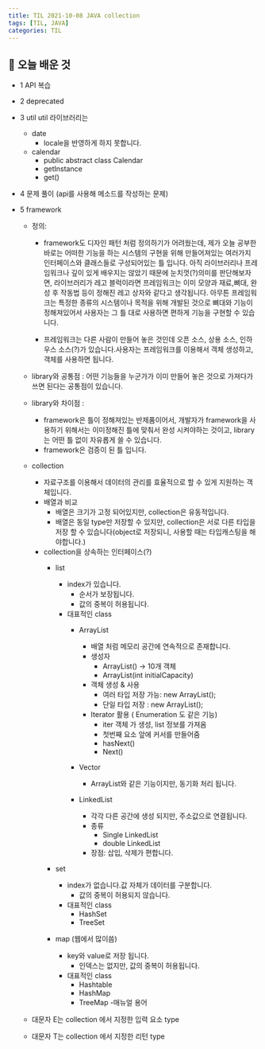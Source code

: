 ```yaml
---
title: TIL 2021-10-08 JAVA collection 
tags: [TIL, JAVA]
categories: TIL
---
```

## 👀 오늘 배운 것 


- 1 API 복습 
- 2 deprecated
- 3 util
    util 라이브러리는 
    - date
        - locale을 반영하게 하지 못합니다. 
    - calendar
        - public abstract class Calendar
        - getInstance
        - get()
- 4 문제 풀이 (api를 사용해 메소드를 작성하는 문제) 
    
- 5 framework 
    - 정의: 
        - framework도 디자인 패턴 처럼 정의하기가 어려웠는데, 제가 오늘 공부한 바로는 어떠한 기능을 하는 시스템의 구현을 위해 만들어져있는 여러가지 인터페이스와 클래스들로 구성되어있는 틀 입니다. 아직 라이브러리나 프레임워크나 깊이 있게 배우지는 않았기 때문에 눈치껏(?)의미를 판단해보자면, 라이브러리가 레고 블럭이라면 프레임워크는 이미 모양과 재료,뼈대, 완성 후 작동법 등이 정해진 레고 상자와 같다고 생각됩니다. 
        아무튼 프레임워크는 특정한 종류의 시스템이나 목적을 위해 개발된 것으로 뼈대와 기능이 정해져있어서 사용자는 그 틀 대로 사용하면 편하게 기능을 구현할 수 있습니다. 

        - 프레임워크는 다른 사람이 만들어 놓은 것인데 오픈 소스, 상용 소스, 인하우스 소스(?)가 있습니다.사용자는 프레임워크를 이용해서 객체 생성하고, 객체를 사용하면 됩니다. 

    - library와 공통점 : 
        어떤 기능들을 누군가가 이미 만들어 놓은 것으로 가져다가 쓰면 된다는 공통점이 있습니다.  
    - library와 차이점 :       
         - framework은 틀이 정해져있는 반제품이어서, 개발자가 framework을 사용하기 위해서는 이미정해진 틀에 맞춰서 완성 시켜야하는 것이고, library는 어떤 틀 없이 자유롭게 쓸 수 있습니다. 
         - framework은 검증이 된 틀 입니다. 

    - collection 
        - 자료구조를 이용해서 데이터의 관리를 효율적으로 할 수 있게 지원하는 객체입니다. 
        - 배열과 비교 
            - 배열은 크기가 고정 되어있지만, collection은 유동적입니다. 
            - 배열은 동일 type만 저장할 수 있지만, collection은 서로 다른 타입을 저장 할 수 있습니다(object로 저장되니, 사용할 때는 타입캐스팅을 해야합니다.)
        - collection을 상속하는 인터페이스(?)
            - list
                - index가 있습니다.
                    - 순서가 보장됩니다.
                    - 값의 중복이 허용됩니다. 
                - 대표적인 class 
                    - ArrayList 
                        - 배열 처럼 메모리 공간에 연속적으로 존재합니다. 
                        - 생성자 
                            - ArrayList() -> 10개 객체 
                            - ArrayList(int initialCapacity)
                        - 객체 생성 & 사용 
                            - 여러 타입 저장 가능:  new ArrayList();
                            - 단일 타입 저장 :   new ArrayList<Type>();
                        - Iterator 활용 ( Enumeration 도 같은 기능)
                            - iter 객체 가 생성, list 정보를 가져옴 
                            - 첫번째 요소 앞에 커서를 만들어줌 
                            - hasNext()
                            - Next()
                    - Vector
                        - ArrayList와 같은 기능이지만, 동기화 처리 됩니다.


                    - LinkedList
                        - 각각 다른 공간에 생성 되지만, 주소값으로 연결됩니다. 
                        - 종류
                            - Single LinkedList
                            - double LinkedList
                        - 장점: 삽입, 삭제가 편합니다. 

            - set 
                - index가 없습니다.값 자체가 데이터를 구분합니다.   
                    - 값의 중복이 허용되지 않습니다.
                - 대표적인 class
                    - HashSet
                    - TreeSet

            - map (웹에서 많이씀)
                - key와 value로 저장 됩니다.
                    - 인덱스는 없지만, 값의 중복이 허용됩니다. 
                - 대표적인 class
                    - Hashtable
                    - HashMap
                    - TreeMap
-매뉴얼 용어
    -  대문자 E는 collection 에서 지정한 입력 요소 type
    -  대문자 T는 collection 에서 지정한 리턴 type